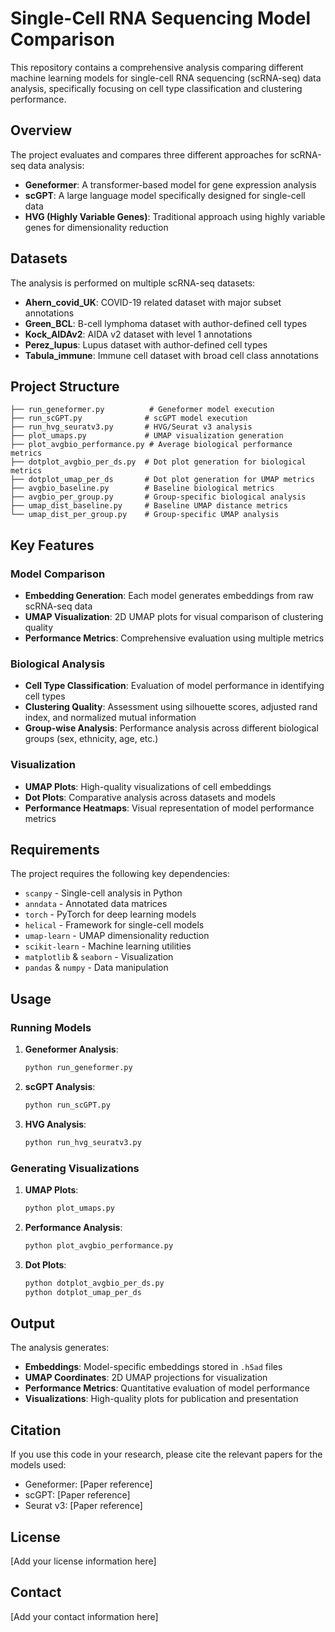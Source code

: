 # Single-Cell RNA Sequencing Model Comparison

This repository contains a comprehensive analysis comparing different machine learning models for single-cell RNA sequencing (scRNA-seq) data analysis, specifically focusing on cell type classification and clustering performance.

## Overview

The project evaluates and compares three different approaches for scRNA-seq data analysis:
- **Geneformer**: A transformer-based model for gene expression analysis
- **scGPT**: A large language model specifically designed for single-cell data
- **HVG (Highly Variable Genes)**: Traditional approach using highly variable genes for dimensionality reduction

## Datasets

The analysis is performed on multiple scRNA-seq datasets:
- **Ahern_covid_UK**: COVID-19 related dataset with major subset annotations
- **Green_BCL**: B-cell lymphoma dataset with author-defined cell types
- **Kock_AIDAv2**: AIDA v2 dataset with level 1 annotations
- **Perez_lupus**: Lupus dataset with author-defined cell types
- **Tabula_immune**: Immune cell dataset with broad cell class annotations

## Project Structure

```
├── run_geneformer.py          # Geneformer model execution
├── run_scGPT.py              # scGPT model execution
├── run_hvg_seuratv3.py       # HVG/Seurat v3 analysis
├── plot_umaps.py             # UMAP visualization generation
├── plot_avgbio_performance.py # Average biological performance metrics
├── dotplot_avgbio_per_ds.py  # Dot plot generation for biological metrics
├── dotplot_umap_per_ds       # Dot plot generation for UMAP metrics
├── avgbio_baseline.py        # Baseline biological metrics
├── avgbio_per_group.py       # Group-specific biological analysis
├── umap_dist_baseline.py     # Baseline UMAP distance metrics
└── umap_dist_per_group.py    # Group-specific UMAP analysis
```

## Key Features

### Model Comparison
- **Embedding Generation**: Each model generates embeddings from raw scRNA-seq data
- **UMAP Visualization**: 2D UMAP plots for visual comparison of clustering quality
- **Performance Metrics**: Comprehensive evaluation using multiple metrics

### Biological Analysis
- **Cell Type Classification**: Evaluation of model performance in identifying cell types
- **Clustering Quality**: Assessment using silhouette scores, adjusted rand index, and normalized mutual information
- **Group-wise Analysis**: Performance analysis across different biological groups (sex, ethnicity, age, etc.)

### Visualization
- **UMAP Plots**: High-quality visualizations of cell embeddings
- **Dot Plots**: Comparative analysis across datasets and models
- **Performance Heatmaps**: Visual representation of model performance metrics

## Requirements

The project requires the following key dependencies:
- `scanpy` - Single-cell analysis in Python
- `anndata` - Annotated data matrices
- `torch` - PyTorch for deep learning models
- `helical` - Framework for single-cell models
- `umap-learn` - UMAP dimensionality reduction
- `scikit-learn` - Machine learning utilities
- `matplotlib` & `seaborn` - Visualization
- `pandas` & `numpy` - Data manipulation

## Usage

### Running Models

1. **Geneformer Analysis**:
   ```bash
   python run_geneformer.py
   ```

2. **scGPT Analysis**:
   ```bash
   python run_scGPT.py
   ```

3. **HVG Analysis**:
   ```bash
   python run_hvg_seuratv3.py
   ```

### Generating Visualizations

1. **UMAP Plots**:
   ```bash
   python plot_umaps.py
   ```

2. **Performance Analysis**:
   ```bash
   python plot_avgbio_performance.py
   ```

3. **Dot Plots**:
   ```bash
   python dotplot_avgbio_per_ds.py
   python dotplot_umap_per_ds
   ```

## Output

The analysis generates:
- **Embeddings**: Model-specific embeddings stored in `.h5ad` files
- **UMAP Coordinates**: 2D UMAP projections for visualization
- **Performance Metrics**: Quantitative evaluation of model performance
- **Visualizations**: High-quality plots for publication and presentation

## Citation

If you use this code in your research, please cite the relevant papers for the models used:
- Geneformer: [Paper reference]
- scGPT: [Paper reference]
- Seurat v3: [Paper reference]

## License

[Add your license information here]

## Contact

[Add your contact information here] 